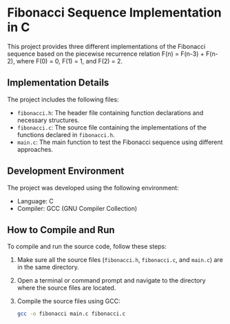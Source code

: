 # Fibonacci Sequence Implementation in C

This project provides three different implementations of the Fibonacci sequence based on the piecewise recurrence relation F(n) = F(n-3) + F(n-2), where F(0) = 0, F(1) = 1, and F(2) = 2.

## Implementation Details

The project includes the following files:

- `fibonacci.h`: The header file containing function declarations and necessary structures.
- `fibonacci.c`: The source file containing the implementations of the functions declared in `fibonacci.h`.
- `main.c`: The main function to test the Fibonacci sequence using different approaches.

## Development Environment

The project was developed using the following environment:

- Language: C
- Compiler: GCC (GNU Compiler Collection)

## How to Compile and Run

To compile and run the source code, follow these steps:

1. Make sure all the source files (`fibonacci.h`, `fibonacci.c`, and `main.c`) are  in the same directory.

2. Open a terminal or command prompt and navigate to the directory where the source files are located.

3. Compile the source files using GCC:

   ```bash
   gcc -o fibonacci main.c fibonacci.c
